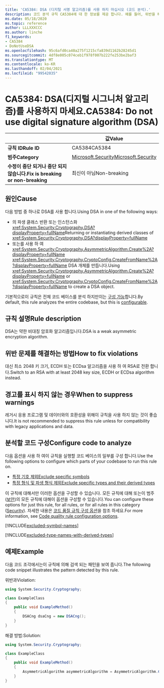 ```yaml
---
title: 'CA5384: DSA (디지털 서명 알고리즘)를 사용 하지 마십시오 (코드 분석).'
description: 코드 분석 규칙 CA5384에 대 한 정보를 제공 합니다. 예를 들어, 위반을 해결 하는 방법, 위반 하는 경우를 포함 합니다.
ms.date: 05/18/2020
ms.topic: reference
author: LLLXXXCCC
ms.author: linche
f1_keywords:
- CA5384
- DoNotUseDSA
ms.openlocfilehash: 95c6afd0ca40a275f1215cfa839d1162b28245d1
ms.sourcegitcommit: 4df8e005c074ceb1f978f007b222fe253be2baf3
ms.translationtype: MT
ms.contentlocale: ko-KR
ms.lasthandoff: 02/04/2021
ms.locfileid: "99542035"
---
```

# <a name="ca5384-do-not-use-digital-signature-algorithm-dsa"></a><span data-ttu-id="dee54-103">CA5384: DSA(디지털 시그니처 알고리즘)를 사용하지 마세요.</span><span class="sxs-lookup"><span data-stu-id="dee54-103">CA5384: Do not use digital signature algorithm (DSA)</span></span>

| | <span data-ttu-id="dee54-104">값</span><span class="sxs-lookup"><span data-stu-id="dee54-104">Value</span></span> |
|-|-|
| <span data-ttu-id="dee54-105">**규칙 ID**</span><span class="sxs-lookup"><span data-stu-id="dee54-105">**Rule ID**</span></span> |<span data-ttu-id="dee54-106">CA5384</span><span class="sxs-lookup"><span data-stu-id="dee54-106">CA5384</span></span>|
| <span data-ttu-id="dee54-107">**범주**</span><span class="sxs-lookup"><span data-stu-id="dee54-107">**Category**</span></span> |[<span data-ttu-id="dee54-108">Microsoft.Security</span><span class="sxs-lookup"><span data-stu-id="dee54-108">Microsoft.Security</span></span>](security-warnings.md)|
| <span data-ttu-id="dee54-109">**수정이 중단 되거나 중단 되지 않습니다.**</span><span class="sxs-lookup"><span data-stu-id="dee54-109">**Fix is breaking or non-breaking**</span></span> |<span data-ttu-id="dee54-110">최신이 아님</span><span class="sxs-lookup"><span data-stu-id="dee54-110">Non-breaking</span></span>|

## <a name="cause"></a><span data-ttu-id="dee54-111">원인</span><span class="sxs-lookup"><span data-stu-id="dee54-111">Cause</span></span>

<span data-ttu-id="dee54-112">다음 방법 중 하나로 DSA를 사용 합니다.</span><span class="sxs-lookup"><span data-stu-id="dee54-112">Using DSA in one of the following ways:</span></span>

- <span data-ttu-id="dee54-113">의 파생 클래스 반환 또는 인스턴스화 <xref:System.Security.Cryptography.DSA?displayProperty=fullName></span><span class="sxs-lookup"><span data-stu-id="dee54-113">Returning or instantiating derived classes of <xref:System.Security.Cryptography.DSA?displayProperty=fullName></span></span>
- <span data-ttu-id="dee54-114">또는를 사용 하 여 <xref:System.Security.Cryptography.AsymmetricAlgorithm.Create%2A?displayProperty=fullName> <xref:System.Security.Cryptography.CryptoConfig.CreateFromName%2A?displayProperty=fullName> DSA 개체를 만듭니다.</span><span class="sxs-lookup"><span data-stu-id="dee54-114">Using <xref:System.Security.Cryptography.AsymmetricAlgorithm.Create%2A?displayProperty=fullName> or <xref:System.Security.Cryptography.CryptoConfig.CreateFromName%2A?displayProperty=fullName> to create a DSA object.</span></span>

<span data-ttu-id="dee54-115">기본적으로이 규칙은 전체 코드 베이스를 분석 하지만이는 [구성 가능](#configure-code-to-analyze)합니다.</span><span class="sxs-lookup"><span data-stu-id="dee54-115">By default, this rule analyzes the entire codebase, but this is [configurable](#configure-code-to-analyze).</span></span>

## <a name="rule-description"></a><span data-ttu-id="dee54-116">규칙 설명</span><span class="sxs-lookup"><span data-stu-id="dee54-116">Rule description</span></span>

<span data-ttu-id="dee54-117">DSA는 약한 비대칭 암호화 알고리즘입니다.</span><span class="sxs-lookup"><span data-stu-id="dee54-117">DSA is a weak asymmetric encryption algorithm.</span></span>

## <a name="how-to-fix-violations"></a><span data-ttu-id="dee54-118">위반 문제를 해결하는 방법</span><span class="sxs-lookup"><span data-stu-id="dee54-118">How to fix violations</span></span>

<span data-ttu-id="dee54-119">대신 최소 2048 키 크기, ECDH 또는 ECDsa 알고리즘을 사용 하 여 RSA로 전환 합니다.</span><span class="sxs-lookup"><span data-stu-id="dee54-119">Switch to an RSA with at least 2048 key size, ECDH or ECDsa algorithm instead.</span></span>

## <a name="when-to-suppress-warnings"></a><span data-ttu-id="dee54-120">경고를 표시 하지 않는 경우</span><span class="sxs-lookup"><span data-stu-id="dee54-120">When to suppress warnings</span></span>

<span data-ttu-id="dee54-121">레거시 응용 프로그램 및 데이터와의 호환성을 위해이 규칙을 사용 하지 않는 것이 좋습니다.</span><span class="sxs-lookup"><span data-stu-id="dee54-121">It is not recommended to suppress this rule unless for compatibility with legacy applications and data.</span></span>

## <a name="configure-code-to-analyze"></a><span data-ttu-id="dee54-122">분석할 코드 구성</span><span class="sxs-lookup"><span data-stu-id="dee54-122">Configure code to analyze</span></span>

<span data-ttu-id="dee54-123">다음 옵션을 사용 하 여이 규칙을 실행할 코드 베이스의 일부를 구성 합니다.</span><span class="sxs-lookup"><span data-stu-id="dee54-123">Use the following options to configure which parts of your codebase to run this rule on.</span></span>

- [<span data-ttu-id="dee54-124">특정 기호 제외</span><span class="sxs-lookup"><span data-stu-id="dee54-124">Exclude specific symbols</span></span>](#exclude-specific-symbols)
- [<span data-ttu-id="dee54-125">특정 형식 및 파생 형식 제외</span><span class="sxs-lookup"><span data-stu-id="dee54-125">Exclude specific types and their derived types</span></span>](#exclude-specific-types-and-their-derived-types)

<span data-ttu-id="dee54-126">이 규칙에 대해서만 이러한 옵션을 구성할 수 있습니다. 모든 규칙에 대해 또는이 범주 ([보안](security-warnings.md))의 모든 규칙에 대해이 옵션을 구성할 수 있습니다.</span><span class="sxs-lookup"><span data-stu-id="dee54-126">You can configure these options for just this rule, for all rules, or for all rules in this category ([Security](security-warnings.md)).</span></span> <span data-ttu-id="dee54-127">자세한 내용은 [코드 품질 규칙 구성 옵션](../code-quality-rule-options.md)을 참조 하세요.</span><span class="sxs-lookup"><span data-stu-id="dee54-127">For more information, see [Code quality rule configuration options](../code-quality-rule-options.md).</span></span>

[!INCLUDE[excluded-symbol-names](~/includes/code-analysis/excluded-symbol-names.md)]

[!INCLUDE[excluded-type-names-with-derived-types](~/includes/code-analysis/excluded-type-names-with-derived-types.md)]

## <a name="example"></a><span data-ttu-id="dee54-128">예제</span><span class="sxs-lookup"><span data-stu-id="dee54-128">Example</span></span>

<span data-ttu-id="dee54-129">다음 코드 조각에서는이 규칙에 의해 검색 되는 패턴을 보여 줍니다.</span><span class="sxs-lookup"><span data-stu-id="dee54-129">The following code snippet illustrates the pattern detected by this rule.</span></span>

<span data-ttu-id="dee54-130">위반과</span><span class="sxs-lookup"><span data-stu-id="dee54-130">Violation:</span></span>

```csharp
using System.Security.Cryptography;

class ExampleClass
{
    public void ExampleMethod()
    {
        DSACng dsaCng = new DSACng();
    }
}
```

<span data-ttu-id="dee54-131">해결 방법:</span><span class="sxs-lookup"><span data-stu-id="dee54-131">Solution:</span></span>

```csharp
using System.Security.Cryptography;

class ExampleClass
{
    public void ExampleMethod()
    {
        AsymmetricAlgorithm asymmetricAlgorithm = AsymmetricAlgorithm.Create("ECDsa");
    }
}
```
